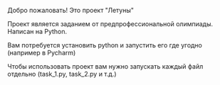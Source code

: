 Добро пожаловать!
Это проект "Летуны"

Проект является заданием от предпрофессиональной олимпиады. Написан на Python.

Вам потребуется установить python и запустить его где угодно (например в Pycharm)

Чтобы использовать проект вам нужно запускать каждый файл отдельно (task_1.py, task_2.py и т.д.)
